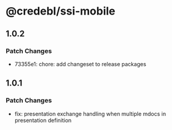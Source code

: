 # @credebl/ssi-mobile

## 1.0.2

### Patch Changes

- 73355e1: chore: add changeset to release packages

## 1.0.1

### Patch Changes

- fix: presentation exchange handling when multiple mdocs in presentation definition
